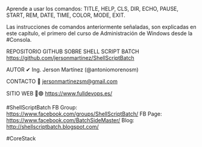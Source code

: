 Aprende a usar los comandos: TITLE, HELP, CLS, DIR, ECHO, PAUSE, START, REM, DATE, TIME, COLOR, MODE, EXIT. 

Las instrucciones de comandos anteriormente señaladas, son explicadas en este capítulo, el primero del curso de Administración de Windows desde la #Consola. 

REPOSITORIO GITHUB SOBRE SHELL SCRIPT BATCH
https://github.com/jersonmartinez/ShellScriptBatch

AUTOR
✔ Ing. Jerson Martínez (@antoniomorenosm)

CONTACTO
💌  jersonmartinezsm@gmail.com

SITIO WEB
🔵🟣 https://www.fulldevops.es/

#ShellScriptBatch
FB Group: https://www.facebook.com/groups/ShellScriptBatch/
FB Page: https://www.facebook.com/BatchSideMaster/
Blog: http://shellscriptbatch.blogspot.com/

#CoreStack
